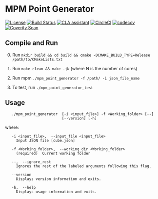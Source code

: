 # MPM Point Generator

[![License](https://img.shields.io/badge/license-MIT-blue.svg)](https://raw.githubusercontent.com/cb-geo/mpm-point-generator/develop/license.md)
[![Build Status](https://api.travis-ci.org/cb-geo/mpm-point-generator.svg?branch=develop)](https://api.travis-ci.org/cb-geo/mpm-point-generator.svg?branch=develop)
[![CLA assistant](https://cla-assistant.io/readme/badge/cb-geo/mpm-point-generator)](https://cla-assistant.io/cb-geo/mpm-point-generator)
[![CircleCI](https://circleci.com/gh/cb-geo/mpm-point-generator.svg?style=svg)](https://circleci.com/gh/cb-geo/mpm-point-generator)
[![codecov](https://codecov.io/gh/cb-geo/mpm-point-generator/branch/develop/graph/badge.svg)](https://codecov.io/gh/cb-geo/mpm-point-generator)
[![Coverity Scan](https://scan.coverity.com/projects/12790/badge.svg?flat=1)](https://scan.coverity.com/projects/cb-geo-mpm-point-generator)

## Compile and Run

0. Run `mkdir build && cd build && cmake -DCMAKE_BUILD_TYPE=Release /path/to/CMakeLists.txt`

1. Run `make clean && make -jN` (where N is the number of cores)

3. Run mpm `./mpm_point_generator -f /path/ -i json_file_name`

4. To test, run `./mpm_point_generator_test`


## Usage 
```
   ./mpm_point_generator  [-i <input_file>] -f <Working_folder> [--]
                          [--version] [-h]
```
where: 
```
   -i <input_file>,  --input_file <input_file>
     Input JSON file [cube.json]

   -f <Working_folder>,  --working_dir <Working_folder>
     (required)  Current working folder

   --,  --ignore_rest
     Ignores the rest of the labeled arguments following this flag.

   --version
     Displays version information and exits.

   -h,  --help
     Displays usage information and exits.
```
